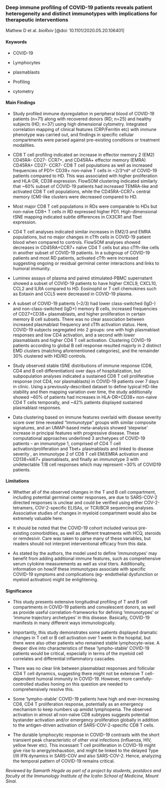 ### Deep immune profiling of COVID-19 patients reveals patient heterogeneity and distinct immunotypes with implications for therapeutic interventions

Mathew D et al. *bioRxiv* \[@doi: 10.1101/2020.05.20.106401\]

#### Keywords

-   COVID-19

-   Lymphocytes

-   plasmablasts

-   Profiling

-   cytometry

#### Main Findings

-   Study profiled immune dysregulation in peripheral blood of COVID-19
    patients (n=71) along with recovered donors (RD; n=25) and healthy
    subjects (HD; n=37) using high dimensional cytometry. Integrated
    correlation mapping of clinical features (CRP/Ferritin etc) with
    immune phenotype was carried out, and findings in specific cellular
    compartments were parsed against pre-existing conditions or
    treatment modalities.

-   CD8 T cell profiling indicated an increase in effector memory 2
    (EM2) CD45RA- CD27- CCR7+, and CD45RA+ effector memory (EMRA)
    CD45RA+ CD27- CCR7- CD8 T cell populations as well as increased
    frequencies of PD1+ CD39+ non-naïve T cells in \~2/3^rd^ of COVID-19
    patients compared to HD. This was associated with higher
    proliferation and HLA-DR, CD38 expression. FlowSOM clustering
    indicated similarly that \~60% subset of COVID-19 patients had
    increased TEMRA-like and activated CD8 T cell populations, while the
    CD45RA-CCR7+ central memory (CM)-like clusters were decreased
    compared to HD.

-   Most major CD8 T cell populations in RDs were comparable to HDs but
    non-naïve CD8+ T cells in RD expressed higher PD1. High-dimensional
    tSNE mapping indicated subtle differences in CX3CR1 and Tbet
    expression.

-   CD4 T cell analyses indicated similar increases in EM2/3 and EMRA
    populations, but no major changes in cTfh cells in COVID-19 patient
    blood when compared to controls. FlowSOM analyses showed decreases
    in CD45RA+CCR7+ naïve CD4 T cells but also cTfh-like cells in
    another subset of COVID-19 patients. In a subgroup of COVID-19
    patients and most RD patients, activated cTfh were increased
    suggesting ongoing or residual germinal center interactions and
    links to humoral immunity.

-   Luminex assays of plasma and paired stimulated-PBMC supernatant
    showed a subset of COVID-19 patients to have higher CXCL9, CXCL10,
    CCL2 and ILRA compared to HD. Eosinophil or T cell chemokines such
    as Eotaxin and CCL5 were decreased in COVID-19 plasma.

-   A subset of COVID-19 patients (\~2/3) had lower class-switched
    (IgD-) and non-class-switched (IgD+) memory B cells, increased
    frequencies of CD27+CD38+ plasmablasts, and higher proliferation in
    certain memory B cell subsets. There was no clear association
    between increased plasmablast frequency and cTfh activation status.
    Here, COVID-19 subjects segregated into 2 groups: one with high
    plasmablast responses and low CD4 activation, and a second with
    lower plasmablasts and higher CD4 T cell activation. Clustering
    COVID-19 patients according to global B cell response resulted
    majorly in 2 distinct EMD clusters (matching aforementioned
    categories), and the remainder 30% clustered with HD/RD controls.

-   Study observed stable tSNE distributions of immune response (CD8,
    CD4 and B cell differentiation) over days of hospitalization, but
    subpopulation analyses indicated a sustained CD8 T cell
    proliferative response (not CD4, nor plasmablasts) in COVID-19
    patients over 7 days in clinic. Using a previously-described dataset
    to define typical HD-like stability and then mapping variation over
    time, the study additionally showed \~60% of patients had increases
    in HLA-DR+CD38+ non-naive CD4 T cells temporally, and \~42% patients
    displayed sustained plasmablast responses.

-   Data clustering based on immune features overlaid with disease
    severity score over time revealed “immunotype” groups with similar
    composite signatures, and an UMAP-based meta-analysis showed
    ‘stepwise’ increase in principal features with progressive disease.
    These computational approaches underlined 3 archetypes of COVID-19
    patients – an immunotype 1, comprised of CD4 T cell
    activation/proliferation and Tbet+ plasmablasts and linked to
    disease severity , an immunotype 2 of CD8 T cell EM/EMRA activation
    and CD138+ki67+ plasmablasts, and finally an immunotype 3 with
    undetectable T/B cell responses which may represent \~30% of COVID19
    patients.

#### Limitations

-   Whether all of the observed changes in the T and B cell compartment,
    including potential germinal center responses, are due to SARS-COV-2
    directed responses is unclear and could be verified using either
    COV-2-tetramers, COV-2-specific ELISAs, or TCR/BCR sequencing
    analyses. Associative studies of changes in myeloid compartment
    would also be extremely valuable here.

-   It should be noted that the COVID-19 cohort included various
    pre-existing comorbidities, as well as different treatments with
    HCQ, steroids or remdesivir. Care was taken to parse many of these
    variables, but readers should not interpret interventional efficacy
    from this data.

-   As stated by the authors, the model used to define ‘immunotypes’ may
    benefit from adding additional immune features, such as
    comprehensive serum cytokine measurements as well as viral titers.
    Additionally, information on how/if these immunotypes associate with
    specific COVID-19 symptoms and complications (eg- endothelial
    dysfunction or myeloid activation) might be enlightening.

#### Significance

-   This study presents extensive longitudinal profiling of T and B cell
    compartments in COVID-19 patients and convalescent donors, as well
    as provide useful correlation-frameworks for defining ‘immunotypes’
    or ‘immune trajectory archetypes’ in this disease. Basically,
    COVID-19 manifests in many different ways immunologically.

-   Importantly, this study demonstrates some patients displayed
    dramatic changes in T cell or B cell activation over 1 week in the
    hospital, but there were also other patients who remained stable
    lymphocyte-wise. A deeper dive into characteristics of these
    ‘lympho-stable’ COVID-19 patients would be critical, especially in
    terms of the myeloid cell correlates and differential inflammatory
    cascades.

-   There was no clear link between plasmablast responses and follicular
    CD4 T cell dynamics, suggesting there might not be extensive T
    cell-dependent humoral immunity in COVID-19. However, more
    carefully-controlled studies honing on this question are needed to
    comprehensively resolve this.

-   Some ‘lympho-stable’ COVID-19 patients have high and ever-increasing
    CD8, CD4 T proliferation response, potentially as an emergency
    mechanism to keep numbers up amidst lymphopenia. The observed
    activation in almost all non-naïve CD8 subtypes suggests potential
    bystander activation and/or emergency proliferation globally in
    addition to the antigen-driven activation of SARS-COV-2-specific CD8
    T cells.

-   The durable lymphocytic response in COVID-19 contrasts with the
    short transient peak characteristic of other viral infections
    (influenza, HIV, yellow fever etc). This incessant T cell
    proliferation in COVID-19 might give rise to anergy/exhaustion, and
    might be linked to the delayed Type I/III IFN dynamics in SARS-COV
    and also SARS-COV-2. Hence, analyzing the temporal pattern of
    COVID-19 remains critical.

*Reviewed by Samarth Hegde as part of a project by students, postdocs
and faculty at the Immunology Institute of the Icahn School of Medicine,
Mount Sinai.*
